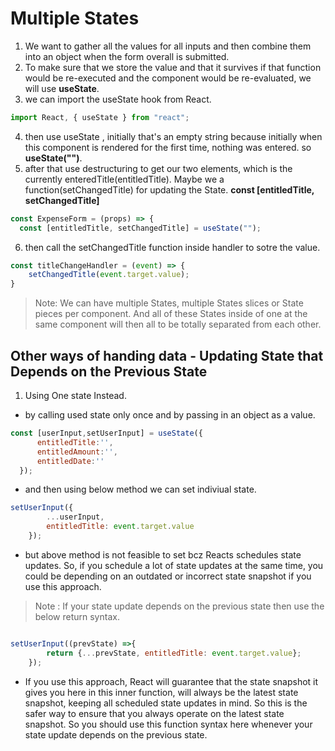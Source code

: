 # **Multiple States**

1. We want to gather all the values for all inputs and then combine them into an object when the form overall is submitted.
2. To make sure that we store the value and that it survives if that function would be re-executed and the component would be re-evaluated,  we will use **useState**.
3. we can import the useState hook from React.

```JavaScript
import React, { useState } from "react";
```

4. then use useState , initially that's an empty string because initially when this component is rendered for the first time, nothing was entered. so **useState("")**.
5. after that use destructuring to get our two elements, which is the currently enteredTitle(entitledTitle). Maybe we a function(setChangedTitle) for updating the State. **const [entitledTitle, setChangedTitle]**

```JavaScript
const ExpenseForm = (props) => {
  const [entitledTitle, setChangedTitle] = useState("");
```

6. then call the setChangedTitle function inside handler to sotre the value.

```JavaScript
const titleChangeHandler = (event) => {
    setChangedTitle(event.target.value);
}
```

> Note: We can have multiple States, multiple States slices or State pieces per component. And all of these States inside of one at the same component will then all to be totally separated from each other.

## **Other ways of handing data - Updating State that Depends on the Previous State**

1. Using One state Instead.

- by calling used state only once and by passing in an object as a value.

``` JavaScript
const [userInput,setUserInput] = useState({
      entitledTitle:'',
      entitledAmount:'',
      entitledDate:''
  });

```

- and then using below method we can set indiviual state.

``` JavaScript
setUserInput({
        ...userInput,
        entitledTitle: event.target.value
    });
```

- but above method is not feasible to set bcz Reacts schedules state updates. So, if you schedule a lot of state updates at the same time, you could be depending on an outdated or incorrect state snapshot if you use this approach.

> Note : If your state update depends on the previous state then use the below return syntax.

``` JavaScript

setUserInput((prevState) =>{
        return {...prevState, entitledTitle: event.target.value};
    });
```

- If you use this approach, React will guarantee that the state snapshot it gives you here in this inner function, will always be the latest state snapshot, keeping all scheduled state updates in mind. So this is the safer way to ensure that you always operate on the latest state snapshot. So you should use this function syntax here whenever your state update depends on the previous state.
